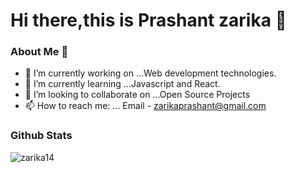 # Hi there,this is Prashant zarika 👋

<h3> About Me 💬</h3>


- 🔭 I’m currently working on ...Web development technologies.
- 🌱 I’m currently learning ...Javascript and React.
- 👯 I’m looking to collaborate on ...Open Source Projects
- 📫 How to reach me: ...  Email - zarikaprashant@gmail.com


<h3> Github Stats</h3>
<img src="https://github-readme-stats.vercel.app/api?username=Zarika14&show_icons=true&theme=merko" alt="zarika14" /><br>
